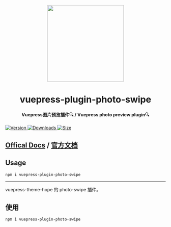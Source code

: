 <!-- markdownlint-disable -->
<p align="center">
  <img width="240" src="https://vuepress-theme.mrhope.site/logo.svg" style="text-align: center;"/>
</p>
<h1 align="center">vuepress-plugin-photo-swipe</h1>
<h4 align="center">Vuepress图片预览插件🔍 / Vuepress photo preview plugin🔍</h4>

[![Version](https://img.shields.io/npm/v/vuepress-plugin-photo-swipe.svg?style=flat-square&logo=npm) ![Downloads](https://img.shields.io/npm/dm/vuepress-plugin-photo-swipe.svg?style=flat-square&logo=npm) ![Size](https://img.shields.io/bundlephobia/min/vuepress-plugin-photo-swipe?style=flat-square&logo=npm)](https://www.npmjs.com/package/vuepress-plugin-photo-swipe)

<!-- markdownlint-restore -->

## [Offical Docs](https://vuepress-photo-swipe.mrhope.site/en/) / [官方文档](https://vuepress-photo-swipe.mrhope.site)

## Usage

```bash
npm i vuepress-plugin-photo-swipe
```

---

vuepress-theme-hope 的 photo-swipe 插件。

## 使用

```bash
npm i vuepress-plugin-photo-swipe
```
